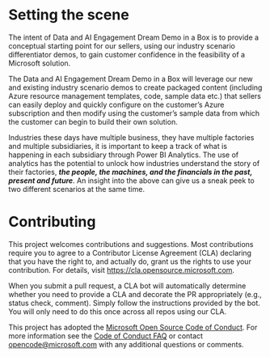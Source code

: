 # Setting the scene

The intent of Data and AI Engagement Dream Demo in a Box is to provide a conceptual starting point for our sellers, using our industry scenario differentiator demos, to gain customer confidence in the feasibility of a Microsoft solution. 

The Data and AI Engagement Dream Demo in a Box will leverage our new and existing industry scenario demos to create packaged content (including Azure resource management templates, code, sample data etc.) that sellers can easily deploy and quickly configure on the customer’s Azure subscription and then modify using the customer’s sample data from which the customer can begin to build their own solution.

Industries these days have multiple business, they have multiple factories and multiple subsidiaries, it is important to keep a track of what is happening in each subsidiary through Power BI Analytics. The use of analytics has the potential to unlock how industries understand the story of their factories, ***the people, the machines, and the financials in the past, present and future***. An insight into the above can give us a sneak peek to two different scenarios at the same time.

# Contributing

This project welcomes contributions and suggestions.  Most contributions require you to agree to a
Contributor License Agreement (CLA) declaring that you have the right to, and actually do, grant us
the rights to use your contribution. For details, visit https://cla.opensource.microsoft.com.

When you submit a pull request, a CLA bot will automatically determine whether you need to provide
a CLA and decorate the PR appropriately (e.g., status check, comment). Simply follow the instructions
provided by the bot. You will only need to do this once across all repos using our CLA.

This project has adopted the [Microsoft Open Source Code of Conduct](https://opensource.microsoft.com/codeofconduct/).
For more information see the [Code of Conduct FAQ](https://opensource.microsoft.com/codeofconduct/faq/) or
contact [opencode@microsoft.com](mailto:opencode@microsoft.com) with any additional questions or comments.

